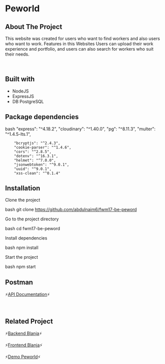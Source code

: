 <h1>Peworld</h1>

## About The Project
<p>This website was created for users who want to find workers and also users who want to work.
Features in this Websites Users can upload their work experience and portfolio, and users can also search for 
workers who suit their needs.
</p>

<br />

## Built with

- NodeJS
- ExpressJS
- DB PostgreSQL

## Package dependencies

bash
		"express": "^4.18.2",
		"cloudinary": "^1.40.0",
		"pg": "^8.11.3",
		"multer": "^1.4.5-lts.1",

		"bcryptjs": "^2.4.3",
		"cookie-parser": "^1.4.6",
		"cors": "^2.8.5",
		"dotenv": "^16.3.1",
		"helmet": "^7.0.0",
		"jsonwebtoken": "^9.0.1",
		"uuid": "^9.0.1",
		"xss-clean": "^0.1.4"


## Installation

Clone the project

bash
  git clone https://github.com/abdulnaim6/fwm17-be-peword


Go to the project directory

bash
  cd fwm17-be-peword


Install dependencies

bash
  npm install


Start the project

bash
  npm start


## Postman

⚡[API Documentation](https://documenter.getpostman.com/view/7675329/2s9YysDhDY#1329e613-d224-4315-b518-bc7fd184354c)⚡


<br />

## Related Project

⚡[Backend Blanja](https://github.com/abdulnaim6/fwm17-be-peword)⚡

⚡[Frontend Blanja](https://github.com/abdulnaim6/Fe_peworld)⚡

⚡[Demo Peworld]()⚡
